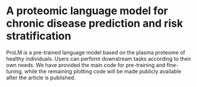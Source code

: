 A proteomic language model for chronic disease prediction and risk stratification
====
ProLM is a pre-trained language model based on the plasma proteome of healthy individuals. Users can perform downstream tasks according to their own needs. We have provided the main code for pre-training and fine-tuning, while the remaining plotting code will be made publicly available after the article is published.
